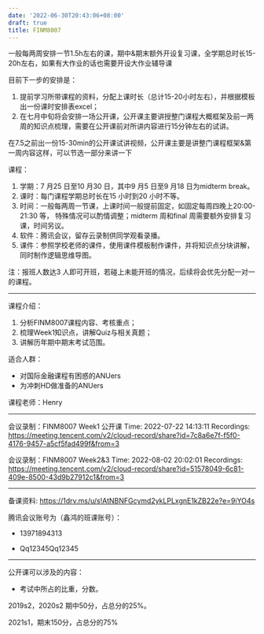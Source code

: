 ```yaml
---
date: '2022-06-30T20:43:06+08:00'
draft: true
title: FINM8007
---
```


<!--more-->

一般每两周安排一节1.5h左右的课，期中&期末额外开设复习课，全学期总时长15-20h左右，如果有大作业的话也需要开设大作业辅导课

目前下一步的安排是：

1. 提前学习所带课程的资料，分配上课时长（总计15-20小时左右），并根据模板出一份课时安排表excel；
2. 在七月中旬将会安排一场公开课，公开课主要讲授整门课程大概框架及前一两周的知识点梳理，需要在公开课前对所讲内容进行15分钟左右的试讲。

在7.5之前出一份15-30min的公开课试讲视频，公开课主要是讲整门课程框架&第一周内容这样，可以节选一部分来讲一下

课程：

1. 学期：7 月25 日至10 月30 日，其中9 月5 日至9 月18 日为midterm
   break。
2. 课时：每门课程学期总时长在15 小时到20 小时不等。
3. 时间：一般每两周一节课，上课时间一般提前固定，如固定每周四晚上20:00-21:30
   等， 特殊情况可以酌情调整；midterm 周和final
   周需要额外安排复习课，时间另议。
4. 软件：腾讯会议，留存云录制供同学观看录播。
5. 课件：参照学校老师的课件，使用课件模板制作课件，并将知识点分块讲解，同时制作逻辑思维导图。

注：报班人数达3
人即可开班，若碰上未能开班的情况，后续将会优先分配一对一的课程。

------------------------------------------------------------------------

课程介绍：

1. 分析FINM8007课程内容、考核重点；
2. 梳理Week1知识点，讲解Quiz与相关真题；
3. 讲解历年期中期末考试范围。

适合人群：

- 对国际金融课程有困惑的ANUers
- 为冲刺HD做准备的ANUers

课程老师：Henry

---

会议录制：FINM8007 Week1 公开课
Time: 2022-07-22 14:13:11
Recordings: https://meeting.tencent.com/v2/cloud-record/share?id=7c8a6e7f-f5f0-4176-9457-a5cf5fad499f&from=3


会议录制：FINM8007 Week2&3
Time: 2022-08-02 20:02:01
Recordings: https://meeting.tencent.com/v2/cloud-record/share?id=51578049-6c81-409e-8500-43d9b27912c1&from=3

------------------------------------------------------------------------

备课资料: https://1drv.ms/u/s!AtNBNFGcymd2ykLPLxgnE1kZB22e?e=9iYO4s

腾讯会议账号为（鑫鸿的班课账号）：

- 13971894313

- Qq12345Qq12345

------------------------------------------------------------------------

公开课可以涉及的内容：

- 考试中所占的比重，分数。

2019s2，2020s2 期中50分，占总分的25%。

2021s1，期末150分，占总分的75%

